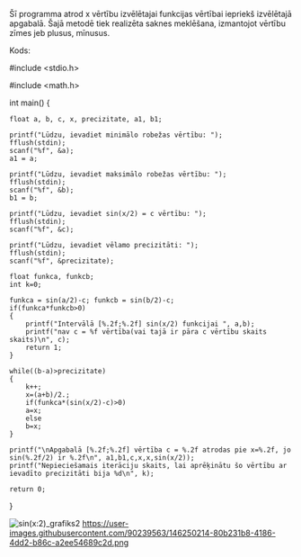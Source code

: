 Šī programma atrod x vērtību izvēlētajai funkcijas vērtībai iepriekš izvēlētajā apgabalā. Šajā metodē tiek realizēta saknes meklēšana, izmantojot vērtību zīmes jeb plusus, mīnusus.

Kods:

#include <stdio.h>

#include <math.h>

int main()
{
    
    float a, b, c, x, precizitate, a1, b1;
    
    printf("Lūdzu, ievadiet minimālo robežas vērtību: ");
    fflush(stdin);
    scanf("%f", &a);
    a1 = a;

    printf("Lūdzu, ievadiet maksimālo robežas vērtību: ");
    fflush(stdin);
    scanf("%f", &b);
    b1 = b;

    printf("Lūdzu, ievadiet sin(x/2) = c vērtību: ");
    fflush(stdin);
    scanf("%f", &c);

    printf("Lūdzu, ievadiet vēlamo precizitāti: ");
    fflush(stdin);
    scanf("%f", &precizitate);

    float funkca, funkcb;
    int k=0;

    funkca = sin(a/2)-c; funkcb = sin(b/2)-c;
    if(funkca*funkcb>0)
    {
        printf("Intervālā [%.2f;%.2f] sin(x/2) funkcijai ", a,b);
        printf("nav c = %f vērtība(vai tajā ir pāra c vērtību skaits skaits)\n", c);
        return 1;
    }

    while((b-a)>precizitate)
    {
        k++;
        x=(a+b)/2.;
        if(funkca*(sin(x/2)-c)>0)
        a=x;
        else
        b=x;
    }

    printf("\nApgabalā [%.2f;%.2f] vērtība c = %.2f atrodas pie x=%.2f, jo sin(%.2f/2) ir %.2f\n", a1,b1,c,x,x,sin(x/2));
    printf("Nepieciešamais iterāciju skaits, lai aprēķinātu šo vērtību ar ievadīto precizitāti bija %d\n", k);

    return 0;
}

![sin(x:2)_grafiks2](https://user-images.githubusercontent.com/90239563/146250214-80b231b8-4186-4dd2-b86c-a2ee54689c2d.png)
https://user-images.githubusercontent.com/90239563/146250214-80b231b8-4186-4dd2-b86c-a2ee54689c2d.png
